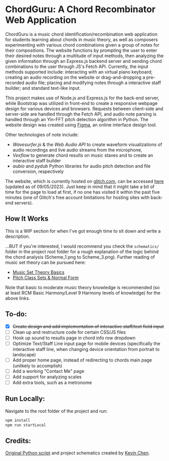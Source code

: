 # ChordGuru: A Chord Recombinator Web Application
ChordGuru is a music chord identification/recombination web application for students learning about chords in music theory, as well as composers experimenting with various chord combinations given a group of notes for their compositions. The website functions by prompting the user to enter their desired notes through a multitude of input methods, then analyzing the given information through an Express.js backend server and sending chord combinations to the user through JS's Fetch API. Currently, the input methods supported include: interacting with an virtual piano keyboard; creating an audio recording on the website or drag-and-dropping a pre-recorded audio file; placing and modifying notes through a interactive staff builder; and standard text-like input. 

This project makes use of Node.js and Express.js for the back-end server, while Bootstrap was utilized in front-end to create a responsive webpage design for various devices and browsers. Requests between client-side and server-side are handled through the Fetch API, and audio note parsing is handled through an Yin-FFT pitch detection algorithm in Python. The website design was created using [Figma](https://www.figma.com/community/file/1280918075491982714), an online interface design tool. 

Other technologies of note include:
- *Wavesurfer.js* & the *Web Audio API* to create waveform visualizations of audio recordings and live audio streams from the microphone,
- *Vexflow* to generate chord results on music staves and to create an interactive staff builder
- *aubio* and *pydub* Python libraries for audio pitch detection and file conversion, respectively

The website, which is currently hosted on [glitch.com](https://glitch.com), can be accessed [here](https://chordguru.glitch.me) (updated as of 09/05/2023). Just keep in mind that it might take a bit of time for the page to load at first, if no one has visited it within the past five minutes (one of Glitch's free account limitations for hosting sites with back-end servers).

## How It Works
This is a WIP section for when I've got enough time to sit down and write a description. 

...BUT if you're interested, I would recommend you check the `schematics/` folder in the project root folder for a rough explanation of the logic behind the chord analysis (Scheme_1.png to Scheme_3.png). Further reading of music set theory can be pursued here: 
- [Music Set Theory Basics](https://musictheory.pugetsound.edu/mt21c/SetTheorySection.html)
- [Pitch Class Sets & Normal Form](https://viva.pressbooks.pub/openmusictheory/chapter/pc-sets-normal-order-and-transformations/)
  
Note that basic to moderate music theory knowledge is recommended (so at least RCM Basic Harmony/Level 9 Harmony levels of knowledge) for the above links.

## To-do:
- [x] ~~Create design and add implementation of interactive staff/text field input~~
- [ ] Clean up and restructure code for certain CSS/JS files
- [ ] Hook up sound to results page in chord info row dropdown
- [ ] Optimize Text/Staff Line input page for mobile devices (specifically the interactive staff line, when changing device orientation from portrait to landscape)
- [ ] Add proper home page, instead of redirecting to chords main page (unlikely to accomplish)
- [ ] Add a working "Contact Me" page
- [ ] Add support for analyzing scales
- [ ] Add extra tools, such as a metronome

## Run Locally:
Navigate to the root folder of the project and run:
```bash
npm install
npm run startLocal
```  

## Credits:
[Original Python script](https://github.com/Kchenforyou/Chord-Recominbinator) and project schematics created by [Kevin Chen](https://github.com/Kchenforyou).
